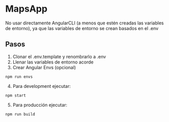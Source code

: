 # MapsApp
No usar directamente AngularCLI (a menos que estén creadas las variables de entorno), ya que las variables de entorno se crean basados en el .env

## Pasos
1. Clonar el .env.template y renombrarlo a .env
2. Llenar las variables de entorno acorde
3. Crear Angular Envs (opcional)
```
npm run envs
```

4. Para development ejecutar:
```
npm start
```

5. Para producción ejecutar:
```
npm run build
```
